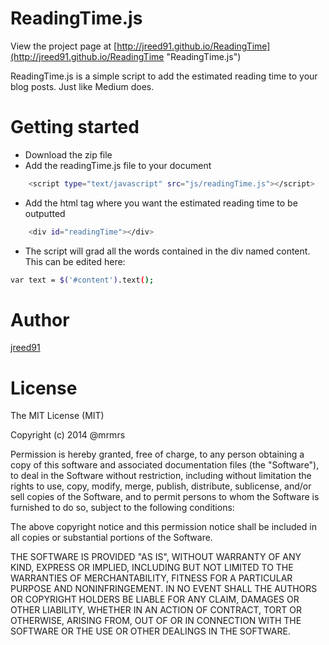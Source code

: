 # ReadingTime.js

View the project page at [http://jreed91.github.io/ReadingTime](http://jreed91.github.io/ReadingTime "ReadingTime.js")

ReadingTime.js is a simple script to add the estimated reading time to your blog posts. Just like Medium does.

# Getting started

* Download the zip file
* Add the readingTime.js file to your document
```bash
    <script type="text/javascript" src="js/readingTime.js"></script>
```

* Add the html tag where you want the estimated reading time to be outputted
```bash
    <div id="readingTime"></div>
```

* The script will grad all the words contained in the div named content. This can be edited here:
```bash
var text = $('#content').text();
```
# Author

[jreed91](http://reeddesigns.me "Jacob Reed")

# License

The MIT License (MIT)

Copyright (c) 2014 @mrmrs

Permission is hereby granted, free of charge, to any person obtaining a copy
of this software and associated documentation files (the "Software"), to deal
in the Software without restriction, including without limitation the rights
to use, copy, modify, merge, publish, distribute, sublicense, and/or sell
copies of the Software, and to permit persons to whom the Software is
furnished to do so, subject to the following conditions:

The above copyright notice and this permission notice shall be included in
all copies or substantial portions of the Software.

THE SOFTWARE IS PROVIDED "AS IS", WITHOUT WARRANTY OF ANY KIND, EXPRESS OR
IMPLIED, INCLUDING BUT NOT LIMITED TO THE WARRANTIES OF MERCHANTABILITY,
FITNESS FOR A PARTICULAR PURPOSE AND NONINFRINGEMENT. IN NO EVENT SHALL THE
AUTHORS OR COPYRIGHT HOLDERS BE LIABLE FOR ANY CLAIM, DAMAGES OR OTHER
LIABILITY, WHETHER IN AN ACTION OF CONTRACT, TORT OR OTHERWISE, ARISING FROM,
OUT OF OR IN CONNECTION WITH THE SOFTWARE OR THE USE OR OTHER DEALINGS IN
THE SOFTWARE.

